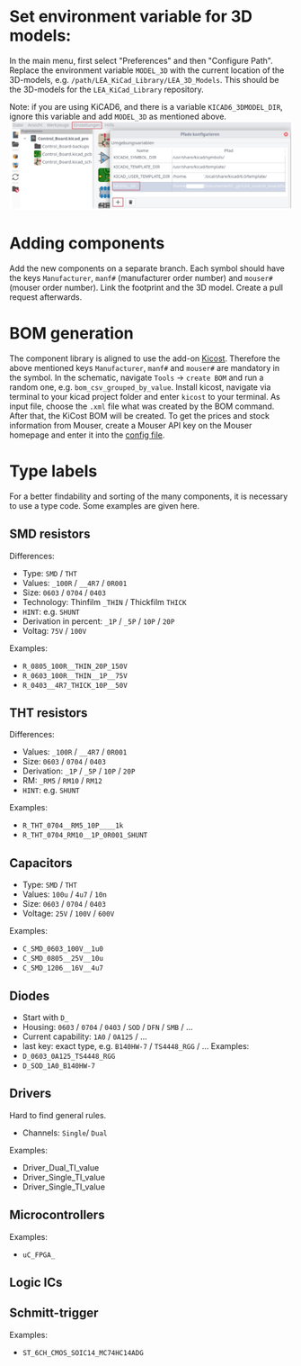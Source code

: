 
# Set environment variable for 3D models:
In the main menu, first select "Preferences" and then "Configure Path".
Replace the environment variable `MODEL_3D` with the current location of the 3D-models, e.g. `/path/LEA_KiCad_Library/LEA_3D_Models`. This should be the 3D-models for the `LEA_KiCad_Library` repository.

Note: if you are using KiCAD6, and there is a variable `KICAD6_3DMODEL_DIR`, ignore this variable and add `MODEL_3D` as mentioned above.
![](documentation/figures/3d_model_path_preferences.png)

# Adding components
Add the new components on a separate branch. Each symbol should have the keys `Manufacturer`, `manf#` (manufacturer order number) and `mouser#` (mouser order number). Link the footprint and the 3D model. Create a pull request afterwards.

# BOM generation
The component library is aligned to use the add-on [Kicost](https://github.com/hildogjr/KiCost). Therefore the above mentioned keys `Manufacturer`, `manf#` and `mouser#` are mandatory in the symbol. In the schematic, navigate `Tools` -> `create BOM` and run a random one, e.g. `bom_csv_grouped_by_value`. Install kicost, navigate via terminal to your kicad project folder and enter `kicost` to your terminal. As input file, choose the `.xml` file what was created by the BOM command. After that, the KiCost BOM will be created. To get the prices and stock information from Mouser, create a Mouser API key on the Mouser homepage and enter it into the [config file](https://hildogjr.github.io/KiCost/docs/_build/singlehtml/index.html#configuration-file). 

# Type labels
For a better findability and sorting of the many components, it is necessary to use a type code. Some examples are given here.
## SMD resistors
Differences:
 * Type: `SMD` / `THT`
 * Values: `_100R` / `__4R7` / `0R001`
 * Size: `0603` / `0704` / `0403`
 * Technology: Thinfilm `_THIN` / Thickfilm `THICK`
 * `HINT`: e.g. `SHUNT`
 * Derivation in percent: `_1P` / `_5P` / `10P` / `20P`
 * Voltag: `75V` / `100V`

Examples:
 * `R_0805_100R__THIN_20P_150V`
 * `R_0603_100R__THIN__1P__75V`
 * `R_0403__4R7_THICK_10P__50V`


## THT resistors
 Differences:
 * Values: `_100R` / `__4R7` / `0R001`
 * Size: `0603` / `0704` / `0403`
 * Derivation: `_1P` / `_5P` / `10P` / `20P`
 * RM: `_RM5` / `RM10` / `RM12`
 * `HINT`: e.g. `SHUNT`

 Examples:
 * `R_THT_0704__RM5_10P____1k`
 * `R_THT_0704_RM10__1P_0R001_SHUNT`

## Capacitors
 * Type: `SMD` / `THT`
 * Values: `100u` / `4u7` / `10n`
 * Size: `0603` / `0704` / `0403`
 * Voltage: `25V` / `100V` / `600V`

Examples:
 * `C_SMD_0603_100V__1u0`
 * `C_SMD_0805__25V__10u`
 * `C_SMD_1206__16V__4u7`

## Diodes
 * Start with `D_`
 * Housing: `0603` / `0704` / `0403` / `SOD` / `DFN` / `SMB` / ...
 * Current capability: `1A0` / `0A125` / ...
 * last key: exact type, e.g. `B140HW-7` / `TS4448_RGG` / ...
Examples:
 * `D_0603_0A125_TS4448_RGG`
 * `D_SOD_1A0_B140HW-7`

## Drivers
Hard to find general rules.
* Channels: `Single`/ `Dual`

Examples:
 * Driver_Dual_TI_value
 * Driver_Single_TI_value
 * Driver_Single_TI_value

## Microcontrollers
Examples:
 * `uC_FPGA_`
 
 
## Logic ICs


## Schmitt-trigger
Examples:
 * `ST_6CH_CMOS_SOIC14_MC74HC14ADG`


